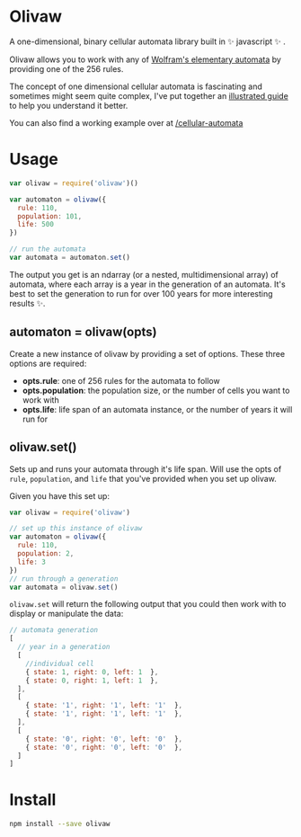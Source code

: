 # Olivaw

A one-dimensional, binary cellular automata library built in ✨  javascript ✨ .

Olivaw allows you to work with any of [Wolfram's elementary automata](https://en.wikipedia.org/wiki/Elementary_cellular_automaton)
by providing one of the 256 rules. 

The concept of one dimensional cellular automata is fascinating and sometimes
might seem quite complex, I've put together an [illustrated guide](https://github.com/lrlna/sketchin/blob/master/guides/automata.md)
to help you understand it better. 

You can also find a working example over at [/cellular-automata](http://lrlna.github.io/cellular-automata)

# Usage

```js
var olivaw = require('olivaw')()

var automaton = olivaw({
  rule: 110,
  population: 101,
  life: 500
})

// run the automata
var automata = automaton.set()
```

The output you get is an ndarray (or a nested, multidimensional array) of
automata, where each array is a year in the generation of an automata. It's best
to set the generation to run for over 100 years for more interesting results ✨.

## automaton = olivaw(opts)
Create a new instance of olivaw by providing a set of options. These three
options are required:
- __opts.rule__: one of 256 rules for the automata to follow 
- __opts.population__: the population size, or the number of cells you want to
work with 
- __opts.life__: life span of an automata instance, or the number of years it
will run for 

## olivaw.set()
Sets up and runs your automata through it's life span. Will use the opts of
`rule`, `population`, and `life` that you've provided when you set up olivaw.

Given you have this set up:

```js
var olivaw = require('olivaw')

// set up this instance of olivaw 
var automaton = olivaw({
  rule: 110,
  population: 2,
  life: 3 
})
// run through a generation
var automata = olivaw.set()
```

`olivaw.set` will return the following output that you could then work with to
display or manipulate the data:

``` javascript
// automata generation
[ 
  // year in a generation
  [     
    //individual cell
    { state: 1, right: 0, left: 1  },
    { state: 0, right: 1, left: 1  },
  ],
  [ 
    { state: '1', right: '1', left: '1'  },
    { state: '1', right: '1', left: '1'  },
  ],
  [ 
    { state: '0', right: '0', left: '0'  },
    { state: '0', right: '0', left: '0'  },
  ]
]

```

# Install

```bash
npm install --save olivaw
```
